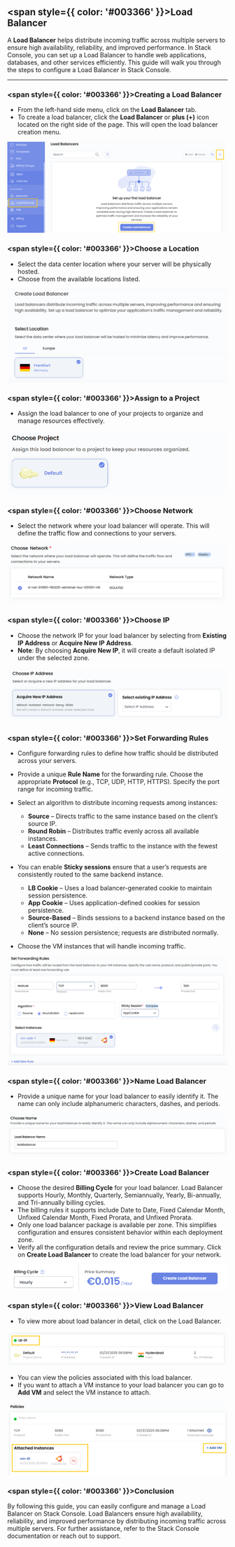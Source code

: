 ## <span style={{ color: '#003366' }}>Load Balancer</span>

A **Load Balancer** helps distribute incoming traffic across multiple servers to ensure high availability, reliability, and improved performance. In Stack Console, you can set up a Load Balancer to handle web applications, databases, and other services efficiently. This guide will walk you through the steps to configure a Load Balancer in Stack Console.

---

### <span style={{ color: '#003366' }}>Creating a Load Balancer</span>

- From the left-hand side menu, click on the **Load Balancer** tab.
- To create a load balancer, click the **Load Balancer** or **plus (+)** icon located on the right side of the page. This will open the load balancer creation menu.

![Load Balancer Page](images/ldb_1.png)

### <span style={{ color: '#003366' }}>Choose a Location</span>

- Select the data center location where your server will be physically hosted.
- Choose from the available locations listed.

![Choose Location](images/ldb_2.png)

### <span style={{ color: '#003366' }}>Assign to a Project</span>

- Assign the load balancer to one of your projects to organize and manage resources effectively.

![Assign to Project](images/ldb_3.png)

### <span style={{ color: '#003366' }}>Choose Network</span>

- Select the network where your load balancer will operate. This will define the traffic flow and connections to your servers.

![Choose Network](images/ldb_4.png)

### <span style={{ color: '#003366' }}>Choose IP</span>

- Choose the network IP for your load balancer by selecting from **Existing IP Address** or **Acquire New IP Address**.
- **Note**: By choosing **Acquire New IP**, it will create a default isolated IP under the selected zone.

![Choose IP](images/ldb_5.png)

### <span style={{ color: '#003366' }}>Set Forwarding Rules</span>

- Configure forwarding rules to define how traffic should be distributed across your servers.
- Provide a unique **Rule Name** for the forwarding rule. Choose the appropriate **Protocol** (e.g., TCP, UDP, HTTP, HTTPS). 
 Specify the port range for incoming traffic.
- Select an algorithm to distribute incoming requests among instances:
    - **Source** – Directs traffic to the same instance based on the client’s source IP.
    - **Round Robin** – Distributes traffic evenly across all available instances.
    - **Least Connections** – Sends traffic to the instance with the fewest active connections.

- You can enable **Sticky sessions** ensure that a user’s requests are consistently routed to the same backend instance.
    - **LB Cookie** – Uses a load balancer-generated cookie to maintain session persistence.
    - **App Cookie** – Uses application-defined cookies for session persistence.
    - **Source-Based** – Binds sessions to a backend instance based on the client’s source IP.
    - **None** – No session persistence; requests are distributed normally.
- Choose the VM instances that will handle incoming traffic.

![Set Forwarding Rules](images/ldb_6.png)

### <span style={{ color: '#003366' }}>Name Load Balancer</span>

- Provide a unique name for your load balancer to easily identify it. The name can only include alphanumeric characters, dashes, and periods.

![Name Load Balancer](images/ldb_7.png)

### <span style={{ color: '#003366' }}>Create Load Balancer</span>

- Choose the desired **Billing Cycle** for your load balancer. Load Balancer supports Hourly, Monthly, Quarterly, Semiannually, Yearly, Bi-annually, and Tri-annually billing cycles.
-  The billing rules it supports include Date to Date, Fixed Calendar Month, Unfixed Calendar Month, Fixed Prorata, and Unfixed Prorata.
- Only one load balancer package is available per zone. This simplifies configuration and ensures consistent behavior within each deployment zone.
- Verify all the configuration details and review the price summary. Click on **Create Load Balancer** to create the load balancer for your network.

![Create Load Balancer](images/ldb_8.png)

### <span style={{ color: '#003366' }}>View Load Balancer</span>

- To view more about load balancer in detail, click on the Load Balancer. 

![View Load Balancer](images/ldb_9.png)

- You can view the policies associated with this load balancer. 
- If you want to attach a VM instance to your load balancer you can go to **Add VM** and select the VM instance to attach.

![View Load Balancer](images/ldb_10.png)

### <span style={{ color: '#003366' }}>Conclusion</span>

By following this guide, you can easily configure and manage a Load Balancer on Stack Console. Load Balancers ensure high availability, reliability, and improved performance by distributing incoming traffic across multiple servers. For further assistance, refer to the Stack Console documentation or reach out to support.
